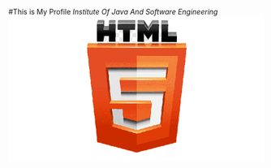 #This is My Profile
_Institute Of Java And Software Engineering_
![Image](assets/html_logo-removebg-preview.png)